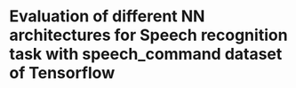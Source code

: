 # Evaluation of different NN architectures for Speech recognition task with speech_command dataset of Tensorflow